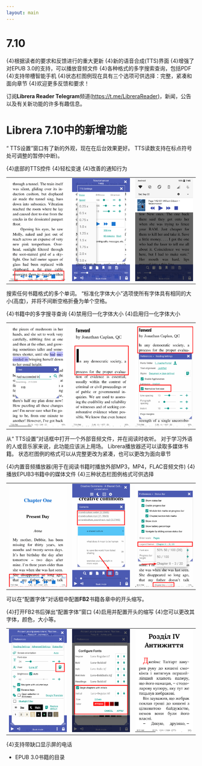 ```yaml
---
layout: main
---
```


# 7.10

{4}根据读者的要求和反馈进行的重大更新
{4}新的语音合成(TTS)界面
{4}增强了对EPUB 3.0的支持，可以播放音频文件
{4}各种格式的多字搜索查询，包括PDF
{4}支持带槽智能手机
{4}状态栏图例现在具有三个选项可供选择：完整，紧凑和面向章节
{4}欢迎更多反馈和要求！

订阅**Librera Reader Telegram**频道[(https://t.me/LibreraReader)](https://t.me/LibreraReader)，新闻，公告以及有关新功能的许多有趣信息。

# Librera 7.10中的新增功能

“ TTS设置”窗口有了新的外观，现在在后台效果更好。
TTS读数支持在标点符号处可调整的暂停(中断)。

{4}底部的TTS控件
{4}轻松变速
{4}改善的通知行为

||||
|-|-|-|
|![](1.png)|![](2.png)|![](3.png)|

搜索任何书籍格式的多个单词。
“标准化字体大小”选项使所有字体具有相同的大小(高度)，并将不间断空格折叠为单个空格。

{4}书籍中的多字搜寻查询
{4}禁用归一化字体大小
{4}启用归一化字体大小

||||
|-|-|-|
|![](7.png)|![](8.png)|![](9.png)|

从“ TTS设置”对话框中打开一个外部音频文件，并在阅读时收听。
对于学习外语的人或音乐家来说，此功能应该派上用场。
Librera播放器还可以读取多媒体书籍。
状态栏图例的格式可以从完整更改为紧凑，也可以更改为面向章节

{4}内置音频播放器(用于在阅读书籍时播放外部MP3，MP4，FLAC音频文件)
{4}播放EPUB3书籍中的媒体文件
{4}三种状态栏图例格式可供选择

||||
|-|-|-|
|![](10.png)|![](11.png)|![](12.png)|

可以在“配置字体”对话框中配置**FB2**书籍各章中的开头缩写。

{4}打开FB2书后弹出“配置字体”窗口
{4}启用并配置开头的缩写
{4}您可以更改其字体，颜色，大小等。

||||
|-|-|-|
|![](6.png)|![](4.png)|![](5.png)|

{4}支持带缺口显示屏的电话
* EPUB 3.0书籍的目录

